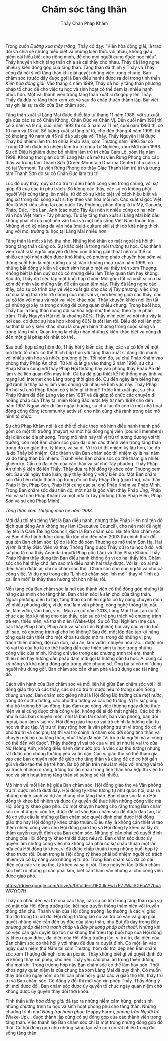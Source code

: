 ﻿---
title: Chăm sóc tăng thân
author: Thầy Chân Pháp Khâm
---

Trong cuốn *Đường xưa mây trắng*, Thầy có dạy: “Kiến hòa đồng giải, là trao đổi và chia sẻ những hiểu biết và những kiến thức với nhau, không giấu giếm cái hiểu biết cho riêng mình, để cho mọi người cùng được học hiểu”. Thầy khuyến khích tăng thân chia sẻ cái thấy cho nhau. Thầy đã lắng nghe nhiều ý kiến đóng góp của tăng thân. Tăng thân đã thỉnh ý Thầy và Thầy cũng đã hội ý với tăng thân khi giải quyết những việc trong chúng. Ban chăm sóc (trước đây được gọi là Ban điều hành) được ra đời trong tinh thần *Kiến hòa đồng giải*. Vào tháng 4 năm 1999, Thầy đã hỏi ý tăng thân phương pháp tổ chức để cho việc tu học và sinh hoạt có thể đem lại nhiều hạnh phúc hơn. Một vài thành viên trong tăng thân xuất sĩ đã góp ý lên Thầy. Thầy đã đưa ra tăng thân xem xét và sau đó chấp thuận thành lập. Bài viết này ghi lại sự ra đời của Ban chăm sóc.

Tăng thân xuất sĩ Làng Mai được thiết lập từ tháng 11 năm 1988, với sự xuất gia của các sư cô Chân Không, Chân Đức và Chân Vị. Đến cuối năm 1991 thì có 3 nam và 9 nữ, cuối năm 1992 thì có 5 nam và 11 nữ, cuối năm 1993 thì có 10 nam và 13 nữ. Số lượng xuất sĩ tăng từ từ, cho đến tháng 4 năm 1999, thì có khoảng 40 nam và 45 nữ đã xuất gia với Thầy. Thầy Nguyện Hải được Thầy bổ nhiệm làm trú trì chùa Pháp Vân, xóm Thượng năm 1996. Sư cô Trung Chính được bổ nhiệm làm trú trì chùa Từ Nghiêm, xóm Mới năm 1996. Sư cô Diệu Nghiêm được bổ nhiệm làm trú trì chùa Cam Lộ, xóm Hạ năm 1998. Khoảng thời gian đó thì Làng Mai đã mở tu viện Rừng Phong cho các thầy và trung tâm Thanh Sơn (Green Mountain Dharma Center) cho các sư cô tại Vermont. Tu viện Rừng Phong do thầy Giác Thanh làm trú trì và trung tâm Thanh Sơn do sư cô Chân Đức làm trú trì.

Lúc đó quý thầy, quý sư cô trú trì điều hành công việc trong chúng, với sự giúp đỡ của các tri phụ trách. Số lượng các thầy, các sư cô không phải người Việt cũng tăng lên nhiều, từ đó có sự khác biệt về cách hiểu biết và ứng xử trong đời sống xuất sĩ tùy theo văn hóa mỗi nơi. Các xuất sĩ gốc Việt đều là Việt kiều sống tại các nước Tây Phương, phần đông là từ Mỹ, Canada, Pháp, Đức, Hòa Lan, Anh (các nước Tây Âu) nên ít nhiều cũng có hai nền văn hóa Việt Nam - Tây phương. Từ đây tăng thân xuất sĩ Làng Mai bắt đầu không phải chỉ có một nền văn hóa và một nếp sống Việt Nam thuần túy. Những vị có kỹ năng đa văn hóa (multi-culture skills) thì có khả năng thích ứng với môi trường tu học tại Làng Mai nhiều hơn.

Tăng thân là một xã hội thu nhỏ. Những khó khăn có mặt ngoài xã hội thì trong tăng thân cũng có. Sự khác biệt là trong môi trường tu học. Các thành viên xuất sĩ là người nguyện đi theo con đường giải thoát nên có thể có nhiều cơ hội nhận diện được khó khăn, có phương pháp chuyển hóa sớm và thông suốt hơn là môi trường cư sĩ. Vào khoảng mùa xuân năm 1999, có những bất đồng ý kiến về cách sinh hoạt ở một vài thầy trên xóm Thượng. Không biết là bên quý sư cô có những điều làm Thầy quan tâm hay không. Sau đó, Thầy đã triệu tập một buổi họp ở xóm Mới gồm tất cả xuất sĩ của ba xóm để nhìn vào những vấn đề cần quan tâm này. Thầy đã lắng nghe các thầy, các sư cô trình bày về việc xuất gia cho các vị Tây phương, việc ứng xử của tăng thân khi rời chúng của một vài vị, mối liên hệ giữa các thầy, các sư cô lớn với nhau và một vài việc khác nữa. Thầy khuyến khích nói lên tất cả những gì xảy ra trong chúng để cùng quán chiếu chung. Trong buổi họp, Thầy hỏi là tăng thân mong đợi sự hòa hợp như thế nào, theo tỷ lệ phần trăm. Thầy Nguyện Hải nói là khoảng 80%. Thầy mỉm cười và nói như vậy là hơi cao, có được sự hòa hợp khoảng 60% là tốt lắm rồi. Điều đó nói lên một sự thật là có ý kiến khác nhau là chuyện bình thường trong cuộc sống và trong tăng thân. Quan trọng là chấp nhận những ý kiến khác biệt và cùng đi đến một giải pháp tốt nhất có thể.

Sau buổi họp sáng hôm đó, Thầy hỏi ý kiến các thầy, các sư cô lớn về một mô thức tổ chức có thể thích hợp hơn với tăng thân xuất sĩ đang lớn mạnh với nhiều văn hóa và nhiều phương diện. Tối hôm đó, sư chú Pháp Khâm vào phòng thầy Pháp Ấn chơi. Từ khi xuất gia vào tháng 2 năm 1998, sư chú Pháp Khâm cùng với thầy Pháp Hội thường hay vào phòng thầy Pháp Ấn để làm việc liên quan đến máy tính. Cả ba đã giúp thiết kế hệ thống máy tính và mạng lưới Internet cho Làng trong thời gian đó. Cứ đến ngày làm biếng hay giờ rảnh là thấy ba vị làm việc chung với nhau về lĩnh vực này. Thầy Pháp Ấn hỏi sư chú Pháp Khâm có ý kiến gì không? Trước khi xuất gia, sư chú Pháp Khâm đã đến Làng vào năm 1987 và đã giúp tổ chức các chuyến đi hoằng pháp của Thầy tại miền Đông Bắc nước Mỹ từ năm 1989 cho đến năm 1997. Ngoài việc đi làm ngày thường, sư chú lúc đó còn là một nhà hoạt động cộng đồng (community activist) cho nên cũng khá rành trong các mô hình tổ chức.

Sư chú Pháp Khâm nói là có thể tổ chức theo mô hình điều hành thành phố gồm có một thị trưởng (mayor) và một hội đồng nghị viên (council members) đại diện các địa phương. Trong mô hình này thì vị trú trì tương đương với thị trưởng, còn một Ban chăm sóc gồm đại diện các thành viên trong tăng thân trong đó có giáo thọ, tỳ kheo, và sa di. Vị trú trì thì nhiệm kỳ lâu hơn, lúc đó là do Thầy bổ nhiệm. Các thành viên Ban chăm sóc thì nhiệm kỳ là hai năm và do tăng thân bổ nhiệm. Thành viên Ban chăm sóc có thể tham gia nhiều nhiệm kỳ. Cần có đại diện của các thầy và sư chú Tây phương. Thầy Pháp Ấn trình ý kiến đó lên Thầy. Thầy đưa ra hội đồng tỳ kheo xóm Thượng xem xét. Sau vài ngày thảo luận, quý thầy đồng ý với ý kiến đó. Một Ban chăm sóc đầu tiên được thành lập trong đó có thầy Pháp Ứng (giáo thọ), các thầy Pháp Hiền, Pháp Sơn, Pháp Hội cùng các sư chú Pháp Khâm và Pháp Minh. Trong Ban chăm sóc đầu tiên đó, một nửa là gốc Việt (thầy Pháp Ứng, Pháp Hội và sư chú Pháp Khâm) và một nửa là Tây phương (thầy Pháp Hiền, Pháp Sơn và sư chú Pháp Minh).

*Tăng thân xóm Thượng mùa hè năm 1998*


Mới đầu thì tên tiếng Việt là Ban điều hành, nhưng thầy Pháp Hiền nói tên đó dịch qua tiếng Anh không hay lắm (Executive Council), cho nên mới đề nghị lấy tên là Care Taking Council, dịch là Ban chăm sóc. Hai tên Ban chăm sóc và Ban điều hành được dùng lẫn lộn cho đến năm 2003 thì chính thức đổi qua tên Ban chăm sóc. Lý do là lúc đó xóm Thượng có mở thêm Sơn Hạ. Hai vị lớn là thầy Giác Viên và thầy Thông Tạng được Thầy cử lo tu học ở đó, với sự phụ tá của thầy Ananda (người Pháp gốc Lào) và thầy Pháp Khâm. Thầy Pháp Khâm thấy dùng tên Ban điều hành không ổn vì có hai thầy lớn. Chăm sóc cho hai thầy chớ làm sao mà điều hành hai thầy được. Với lại, có ai mà điều hành được ai, chỉ có chăm sóc thôi. Chăm sóc cho con người và cho cả công việc. Ví dụ như trong câu “Lính cũ chăm sóc lính mới” thay vì “lính cũ cai lính mới” là thấy theo hướng tốt hơn nhiều rồi.

Nền tảng của Ban chăm sóc là nơi các thành viên có thể đóng góp những tài năng của mình cho tăng thân. Ban chăm sóc là sân chơi của tăng thân. Ngoài phương diện tu tập, tăng thân có nhiều người có kỹ năng chuyên môn về nhiều phương diện, ví dụ như làm văn phòng, công nghệ thông tin, nấu ăn, làm vườn, làm báo, v.v… Mùa an cư năm 2013, Làng Mai Thái Lan có tổ chức các lớp kỹ năng cho các thầy, các sư cô trẻ phụ trách về chương trình trẻ em, thiếu niên, và thanh niên (Wake-Up). Sư cô Toại Nghiêm (mẹ của các thầy Pháp Lâm, Pháp Anh và sư cô Lộc Nghiêm) hỏi vậy các vị lớn tuổi thì sao, có chương trình gì cho họ không? Sau đó, một lớp đào tạo kỹ năng tổng quát cần thiết cho một khóa tu được mở ra, trong đó những vị phụ trách thiền đường, đội rửa dọn, nấu ăn, làm vườn, chuyển hóa rác… được nói rõ vai trò của họ là có thể hướng dẫn các thiền sinh tu học trong những công việc của mình. Không chỉ vào trong các chương trình trẻ em, thanh thiếu niên hay hướng dẫn pháp đàm mới gọi là hướng dẫn tu học. Ai cũng có kỹ năng và khả năng đóng góp trong việc phụng sự. Ông bà ta có nói “dùng người như dùng gỗ”. Ban chăm sóc cần khám phá và sử dụng các tài năng đó.

Cách vận hành của Ban chăm sóc và mối liên hệ giữa Ban chăm sóc với Hội đồng giáo thọ và các thầy, các sư cô trú trì được nêu rõ trong cuốn *Sống chung an lạc*. Ban chăm sóc giống như là Hội đồng Bộ trưởng của một nước, trong đó có thủ tướng, các phó thủ tướng và các bộ trưởng. Vị tri sự giống như bộ trưởng bộ lao động, bảo đảm các công việc thường ngày được thực hiện và ai cũng được chia công việc, không để ai đó thất nghiệp. Các bộ thì như là các ban chuyên môn, như là ban tài chánh, ban văn phòng, ban đối ngoại, ban làm visa, v.v. Hội đồng giáo thọ có vai trò chính là hướng dẫn tu học và thực tập. Vị trú trì (hay rộng hơn là văn phòng trú trì vì trong đó có vị phó trú trì và các phụ tá) thì vai trò chính là chăm sóc đời sống tinh thần và chuyện nội bộ của tăng thân, như Thầy đã nói: “Vị trú trì là người mà ai cũng có thể đến với được”. Thầy thường ví vai trò của vị trú trì như là vai trò của Nữ Hoàng Anh, không điều hành đất nước (đó là việc của thủ tướng) nhưng rất được dân chúng thương yêu và tin cậy. Các vị giáo thọ có thể tham gia vào các ban chuyên môn để giúp cho tăng thân và cũng để có cơ hội gần gũi và đào tạo thế hệ trẻ hơn. Ba bộ phận trên nếu làm việc với những vai trò và trách nhiệm rõ ràng, tương trợ lẫn nhau trong tinh thần hòa hợp thì việc tu học và sinh hoạt trong tăng thân sẽ suông sẻ rất nhiều.


<!-- New Diagram see here. -TKhai -->


Mô hình về mối liên hệ giữa Ban chăm sóc, Hội đồng giáo thọ và Văn phòng trú trì được mô tả dưới đây. Hội đồng tỳ kheo tương tự như quốc hội, đưa ra những chính sách và dự án chung cho tăng thân. Ban chăm sóc là do Hội đồng tỳ kheo bổ nhiệm và được ủy quyền để thực hiện những công việc mà Hội đồng tỳ kheo giao phó. Có một khuynh hướng cho rằng trong Ban chăm sóc có những vị còn trẻ, được đề cử vào Ban chăm sóc để được đào tạo, từ đó có yêu cầu là những gì Ban chăm sóc quyết định phải được Hội đồng giáo thọ hay Hội đồng tỳ kheo chấp thuận. Điều này là không cần thiết vì tạo thêm nhiều công việc cho Hội đồng giáo thọ và Hội đồng tỳ kheo và lấy đi thẩm quyền quyết định của Ban chăm sóc. Những gì cần phải có quyết định chung của Hội đồng tỳ kheo thì đã được nêu rõ. Ban chăm sóc được ủy quyền làm những công việc mà không cần phải có sự chấp thuận một lần nữa của Hội đồng tỳ kheo, vì đã được chấp thuận trong những buổi họp tỳ kheo trước rồi. Quan trọng là Hội đồng tỳ kheo phải bổ nhiệm người có trách nhiệm và có kỹ năng vào những vị trí đó. Trong Ban chăm sóc đã có đại diện của các vị giáo thọ, tỳ kheo và sa di rồi. Theo nguyên tắc là Ban chăm sóc biết rõ những gì cần phải làm, biết cần tham vấn những ai cho công việc được giao phó.

<!-- New Diagram see here. -TKhai -->

https://drive.google.com/drive/u/0/folders/1FXJklFwLrPZ2WJiSGEbAY7buaWGYrC7H


Thầy có nhắc đến vai trò của các thầy, các sư cô lớn trong tăng thân qua sự có mặt của Hội đồng trưởng lão, kết hợp truyền thống thâm niên với truyền thống dân chủ. Thành viên của Hội đồng trưởng lão thường là các vị giáo thọ lớn trong trú xứ đó. Hội đồng trưởng lão có vai trò cố vấn và giúp giải quyết những việc cần đến uy đức của tăng thân, như Bụt đã dạy trong *Bảy phương pháp diệt trừ tranh chấp* và *Bảy phương pháp bất thoái*. Những khi có việc cần giải quyết lập tức mà không thể triệu tập buổi họp của Hội đồng tỳ kheo ngay được, đại diện của Hội đồng trưởng lão, vị trú trì, đại diện của Ban chăm sóc có thể hội ý với nhau để đưa ra quyết định. Có một lần vào ngày quán niệm thứ Năm tại xóm Thượng, hôm đó trời đẹp nên Ban chăm sóc xóm Thượng đề nghị cho ăn picnic. Thầy không biết gì về quyết định đó vì không thấy xin phép, cho nên Thầy yêu cầu phải ăn trong thiền đường như mọi khi. Trong trường hợp này Ban chăm sóc có thể làm hay hơn. Thời khóa ngày quán niệm là của chung ba xóm Làng Mai đã quy định. Có muốn thay đổi cho ngày hôm đó thì cần phải hội ý giữa các vị giáo thọ lớn, thầy trú trì và Ban chăm sóc. Có đồng ý đổi thì mới vào xin phép Thầy. Thầy đồng ý thì mới được đổi. Ban chăm sóc được ủy quyền tổ chức ngày quán niệm chớ không được ủy quyền thay đổi thời khóa.

Tinh thần *kiến hòa đồng giải* đã tạo ra những niềm cảm hứng, phát sinh những chương trình tu học và sinh hoạt phong phú cho tăng thân. Những chương trình như *Nông trại hạnh phúc* (Happy Farm), *phong trào Người trẻ* (Wake-Up)… được thành lập cũng có sự đóng góp của các thành viên trong tăng thân. Việc thành lập Ban chăm sóc chỉ là một trong những đóng góp đó thôi. Cơ hội đóng góp cho những sáng tạo vẫn còn có rất nhiều trong đời sống tăng thân.
